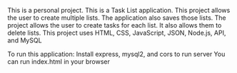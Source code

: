 This is a personal project.
This is a Task List application.
This project allows the user to create multiple lists. The application also saves those lists.
The project allows the user to create tasks for each list. It also allows them to delete lists.
This project uses HTML, CSS, JavaScript, JSON, Node.js, API, and MySQL

To run this application:
Install express, mysql2, and cors to run server
You can run index.html in your browser
